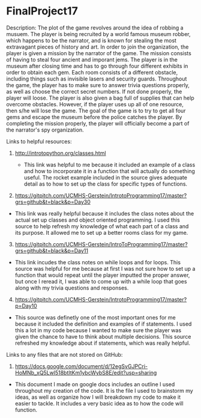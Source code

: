 # FinalProject17
 
Description:
  The plot of the game revolves around the idea of robbing a musuem. The player is being recruited by a world famous museum robber,
which happens to be the narrator, and is known for stealing the most extravagant pieces of history and art. In order to join the 
organization, the player is given a mission by the narrator of the game. The mission consists of having to steal four ancient and 
imporant jems. The player is in the museum after closing time and has to go through four different exhibits in order to obtain each 
gem. Each room consists of a different obstacle, including things such as invisible lasers and security guards. Throughout the 
game, the player has to make sure to answer trivia questions properly, as well as choose the correct secret numbers. If not done
properly, the player will loose. The player is also given a bag full of supplies that can help overcome obstacles. However, if the
player uses up all of one resource, then s/he will lose the game. The goal of the game is to try to get all four gems and escape 
the museum before the police catches the player. By completing the mission properly, the player will officially become a part of
the narrator's spy organization.

Links to helpful resources:
1) http://introtopython.org/classes.html
   - This link was helpful to me because it included an example of a class and how to incorporate it in a function that will 
actually do something useful. The rocket example included in the source gives adequate detail as to how to set up the class for 
specific types of functions. 

2) https://gitpitch.com/UCMHS-Gerstein/IntrotoProgramming17/master?grs=github&t=black&p=Day30
  - This link was really helpful because it includes the class notes about the actual set up classes and object oriented
programming. I used this source to help refresh my knowledge of what each part of a class and its purpose. It allowed me to set
up a better rooms class for my game.

3) https://gitpitch.com/UCMHS-Gerstein/IntroToProgramming17/master?grs=github&t=black&p=Day11
  - This link incudes the class notes on while loops and for loops. This source was helpful for me because at first I was not sure
how to set up a function that would repeat until the player imputted the proper answer, but once I reread it, I was able to come
up with a while loop that goes along with my trivia questions and responses. 

4) https://gitpitch.com/UCMHS-Gerstein/IntrotoProgramming17/master?p=Day10
  - This source was definetly one of the most important ones for me because it included the definition and examples of if 
statements. I used this a lot in my code because I wanted to make sure the player was given the chance to have to think about
multiple decisions. This source refreshed my knowledge about if statements, which was really helpful. 

Links to any files that are not stored on GitHub:
1) https://docs.google.com/document/d/12egSvGJPCri-HoMNb_xQ5Lwl518btItKm1ybcWybS8E/edit?usp=sharing
  - This document I made on google docs includes an outline I used throughout my creation of the code. It is the file I used to
brainstorm my ideas, as well as organize how I will breakdown my code to make it easier to tackle. It includes a very basic idea
as to how the code will function. 
